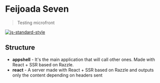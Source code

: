 # Feijoada Seven
> Testing microfront

[![js-standard-style](https://img.shields.io/badge/code%20style-standard-brightgreen.svg)](https://github.com/standard/standard)

## Structure

* **appshell** - It's the main application that will call other ones. Made with React + SSR based on Razzle.
* **react** - A server made with React + SSR based on Razzle and outputs only the content depending on headers sent
